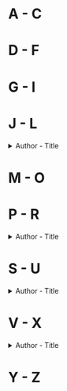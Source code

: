# A - C

# D - F

# G - I

# J - L
<details>
  <summary>Author - Title</summary>

* [Kiersten White - Hide](https://github.com/chyneyee/ReadingJournal/blob/main/Horror/Hide-Kiersten_White.md)

</details>

# M - O

# P - R
<details>
  <summary>Author - Title </summary>
  
* [Richard Bachman - Thinner](https://github.com/chyneyee/ReadingJournal/blob/main/Horror/Thinner-Richard_Bachman.md)

</details>

# S - U
<details>
  <summary>Author - Title</summary>

* [Simone St James - The Sun Down Motel](https://github.com/chyneyee/ReadingJournal/blob/main/Horror/The_Sun_Down_Motel-Simone_St_James.md)
* [Stephen King - Cycle of the Werewolf](https://github.com/chyneyee/ReadingJournal/blob/main/Horror/Cycle_of_the_Werewolf-Stephen_King.md)
* [Stephen King - Elevation](https://github.com/chyneyee/ReadingJournal/blob/main/Horror/Elevation-Stephen_King.md)
* [Stephen King - It](https://github.com/chyneyee/ReadingJournal/blob/main/Horror/It-Stephen_King.md)
* [Stephen King - Misery](https://github.com/chyneyee/ReadingJournal/blob/main/Horror/Misery-Stephen_King.md)
* [Stephen King - Rose Madder](https://github.com/chyneyee/ReadingJournal/blob/main/Horror/Rose_Madder-Stephen_King.md)
* [Stephen King - The Institute](https://github.com/chyneyee/ReadingJournal/blob/main/Horror/The_Institute-Stephen_King.md)
* [Stephen King - The Plant](https://github.com/chyneyee/ReadingJournal/blob/main/Horror/The_Plant-Stephen_King.md)
* [Stephen King & Peter Straub - The Talisman (The Talisman #1)](https://github.com/chyneyee/ReadingJournal/blob/main/Horror/The_Talisman-Stephen_King_%26_Peter_Straub.md)
  
</details>

# V - X
<details>
 <summary>Author - Title</summary>

* [Will Carver - The Beresford](https://github.com/chyneyee/ReadingJournal/blob/main/Horror/The_Beresford-Will_Carver.md)
</details>


# Y - Z
